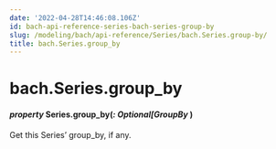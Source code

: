 ```yaml
---
date: '2022-04-28T14:46:08.106Z'
id: bach-api-reference-series-bach-series-group-by
slug: /modeling/bach/api-reference/Series/bach.Series.group-by/
title: bach.Series.group_by
---
```


# bach.Series.group_by


#### _property_ Series.group_by(_: Optional[GroupBy_ )
Get this Series’ group_by, if any.

<!-- !! processed by numpydoc !! -->
